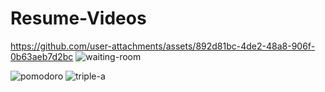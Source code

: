 # Resume-Videos


https://github.com/user-attachments/assets/892d81bc-4de2-48a8-906f-0b63aeb7d2bc
![waiting-room](https://github.com/user-attachments/assets/3ba8bc44-cabb-4a50-8e47-1a829300031d)

![pomodoro](https://github.com/user-attachments/assets/1b251830-87c2-47aa-be78-ec1f75b1a4b5)
![triple-a](https://github.com/user-attachments/assets/50166cc0-7cd5-4d9e-ba18-2da298ea7b06)
